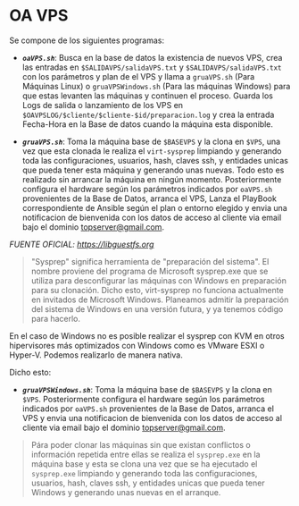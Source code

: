 # OA VPS

Se compone de los siguientes programas:

- ***`oaVPS.sh`***: Busca en la base de datos la existencia de nuevos VPS, crea las entradas en `$SALIDAVPS/salidaVPS.txt` y `$SALIDAVPS/salidaVPS.txt`  con los parámetros y plan de el VPS y llama a `gruaVPS.sh` (Para Máquinas Linux) o `gruaVPSWindows.sh` (Para las máquinas Windows) para que estas levanten las máquinas y continuen el proceso. Guarda los Logs de salida o lanzamiento de los VPS en `$OAVPSLOG/$cliente/$cliente-$id/preparacion.log` y crea la entrada Fecha-Hora en la Base de datos cuando la máquina esta disponible.

- ***`gruaVPS.sh`***: Toma la máquina base de `$BASEVPS` y la clona en `$VPS`, una vez que esta clonada le realiza el `virt-sysprep` limpiando y generando toda las configuraciones, usuarios, hash, claves ssh, y entidades unicas que pueda tener esta máquina y generando unas nuevas. Todo esto es realizado sin arrancar la máquina en ningún momento. Posteriormente configura el hardware según los parámetros indicados por `oaVPS.sh` provenientes de la Base de Datos, arranca el VPS, Lanza el PlayBook correspondiente de Ansible según el plan o entorno elegido y envia una notificacion de bienvenida con los datos de acceso al cliente via email bajo el dominio topserver@gmail.com.

*FUENTE OFICIAL: https://libguestfs.org*

> "Sysprep" significa herramienta de "preparación del sistema". El nombre proviene del programa de Microsoft sysprep.exe que se utiliza para desconfigurar las máquinas con Windows en preparación para su clonación. Dicho esto, virt-sysprep no funciona actualmente en invitados de Microsoft Windows. Planeamos admitir la preparación del sistema de Windows en una versión futura, y ya tenemos código para hacerlo.

En el caso de Windows no es posible realizar el sysprep con KVM en otros hipervisores más optimizados con Windows como es VMware ESXI o Hyper-V. Podemos realizarlo de manera nativa. 

Dicho esto:

- ***`gruaVPSWindows.sh`***: Toma la máquina base de `$BASEVPS` y la clona en `$VPS`. Posteriormente configura el hardware según los parámetros indicados por `oaVPS.sh` provenientes de la Base de Datos, arranca el VPS y envia una notificacion de bienvenida con los datos de acceso al cliente via email bajo el dominio topserver@gmail.com.

>Pára poder clonar las máquinas sin que existan conflictos o información repetida entre ellas se realiza el `sysprep.exe` en la máquina base y esta se clona una vez que se ha ejecutado el `sysprep.exe` limpiando y generando toda las configuraciones, usuarios, hash, claves ssh, y entidades unicas que pueda tener Windows y generando unas nuevas en el arranque.